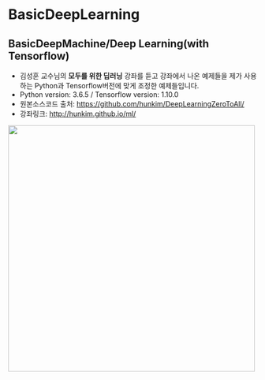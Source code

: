 # BasicDeepLearning

## BasicDeepMachine/Deep Learning(with Tensorflow)

* 김성훈 교수님의 **모두를 위한 딥러닝** 강좌를 듣고 강좌에서 나온 예제들을 제가 사용하는 Python과 Tensorflow버전에 맞게 조정한 예제들입니다.
* Python version: 3.6.5 / Tensorflow version: 1.10.0
* 원본소스코드 출처: https://github.com/hunkim/DeepLearningZeroToAll/
* 강좌링크: http://hunkim.github.io/ml/

<img width=500 height=500 src="/Users/gim-yunsu/PycharmProjects/BasicDL.png"></img>
